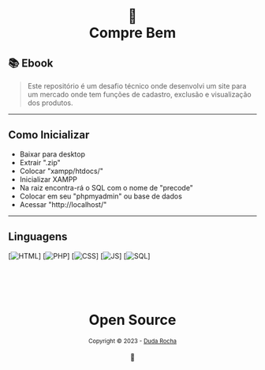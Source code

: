 <h1 align="center">
📄<br>Compre Bem
</h1>

## 📚 Ebook

> Este repositório é um desafio técnico onde desenvolvi um site para um mercado onde tem funções de cadastro, exclusão e visualização dos produtos. 

---

## Como Inicializar

- Baixar para desktop
- Extrair ".zip"
- Colocar "xampp/htdocs/"
- Inicializar XAMPP
- Na raiz encontra-rá o SQL com o nome de "precode"
- Colocar em seu "phpmyadmin" ou base de dados
- Acessar "http://localhost/"

---

## Linguagens

[![HTML](https://img.shields.io/badge/perfil%20-%23323330.svg?&style=for-the-badge&logo=perfil&logoColor=black&color=F745B5)]
[![PHP](https://img.shields.io/badge/repositório%20-%23323330.svg?&style=for-the-badge&logo=repositório&logoColor=black&color=8000FF)]
[![CSS](https://img.shields.io/badge/perfil%20-%23323330.svg?&style=for-the-badge&logo=perfil&logoColor=black&color=F745B5)]
[![JS](https://img.shields.io/badge/repositório%20-%23323330.svg?&style=for-the-badge&logo=repositório&logoColor=black&color=8000FF)]
[![SQL](https://img.shields.io/badge/perfil%20-%23323330.svg?&style=for-the-badge&logo=perfil&logoColor=black&color=F745B5)]

<div align="center">
  <br/>
  <br/>
  <br/>
    <div>
      <h1>Open Source</h1>
      <sub>Copyright © 2023 - <a href="https://github.com/rdudarocha">Duda Rocha</sub></a>
    </div>
    <br/>
    💖
</div>
